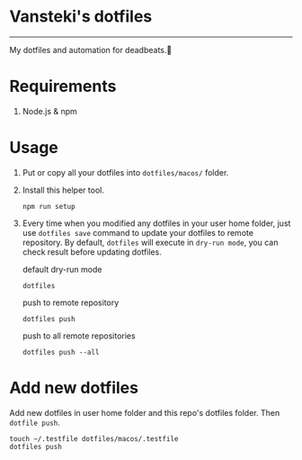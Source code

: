 # Vansteki's dotfiles
---

My dotfiles and automation for deadbeats.🍤

# Requirements

1. Node.js & npm

# Usage
 
1. Put or copy all your dotfiles into `dotfiles/macos/` folder.

2. Install this helper tool.
    ```
    npm run setup
    ```

3. Every time when you modified any dotfiles in your user home folder, just use `dotfiles save` command to update your dotfiles to remote repository. 
   By default, `dotfiles` will execute in `dry-run mode`, you can check result before updating dotfiles.
    
    default dry-run mode 
    ```
    dotfiles
    ``` 
    
    push to remote repository
    ```
    dotfiles push
    ```
   
    push to all remote repositories
    ```
    dotfiles push --all
    ```

# Add new dotfiles

Add new dotfiles in user home folder and this repo's dotfiles folder. Then `dotfile push`.

```
touch ~/.testfile dotfiles/macos/.testfile
dotfiles push
```
